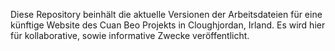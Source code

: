 Diese Repository beinhält die aktuelle Versionen der Arbeitsdateien für eine künftige Website des Cuan Beo Projekts in Cloughjordan, Irland. Es wird hier für kollaborative, sowie informative Zwecke veröffentlicht. 
